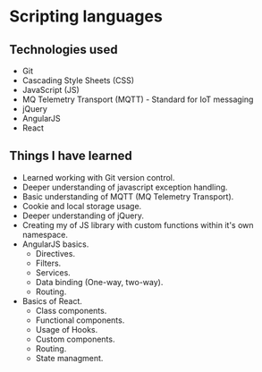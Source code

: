 # Scripting languages
## Technologies used
* Git
* Cascading Style Sheets (CSS)
* JavaScript (JS)
* MQ Telemetry Transport (MQTT) - Standard for IoT messaging
* jQuery
* AngularJS
* React
## Things I have learned 
* Learned working with Git version control.
* Deeper understanding of javascript exception handling.
* Basic understanding of MQTT (MQ Telemetry Transport).
* Cookie and local storage usage.
* Deeper understanding of jQuery.
* Creating my of JS library with custom functions within it's own namespace.
* AngularJS basics.
  * Directives.
  * Filters.
  * Services.
  * Data binding (One-way, two-way).
  * Routing.
* Basics of React.
  * Class components.
  * Functional components.
  * Usage of Hooks.
  * Custom components.
  * Routing.
  * State managment.
